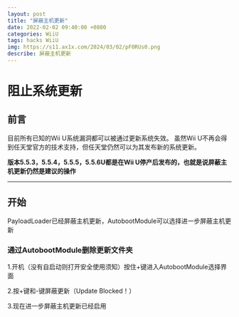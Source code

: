 ```yaml
---
layout: post
title: "屏蔽主机更新"
date: 2022-02-02 09:40:00 +0800
categories: WiiU
tags: hacks WiiU
img: https://s11.ax1x.com/2024/03/02/pF0RUs0.png
describe: 屏蔽主机更新
---
```


# 阻止系统更新

## 前言

目前所有已知的Wii U系统漏洞都可以被通过更新系统失效。
虽然Wii U不再会得到任天堂官方的技术支持，但任天堂仍然可以为其发布新的系统更新。

**版本5.5.3，5.5.4，5.5.5，5.5.6U都是在Wii U停产后发布的，也就是说屏蔽主机更新仍然是建议的操作**

<hr />

## 开始

PayloadLoader已经屏蔽主机更新，AutobootModule可以选择进一步屏蔽主机更新

### 通过AutobootModule删除更新文件夹

1.开机（没有自启动则打开安全使用须知）按住+键进入AutobootModule选择界面

2.按+键和-键屏蔽更新（Update Blocked！）

3.现在进一步屏蔽主机更新已经启用
